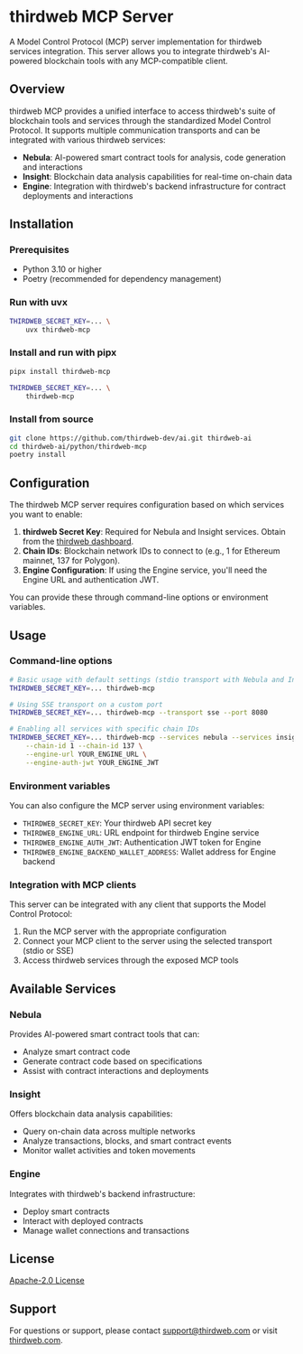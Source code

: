 # thirdweb MCP Server

A Model Control Protocol (MCP) server implementation for thirdweb services integration. This server allows you to integrate thirdweb's AI-powered blockchain tools with any MCP-compatible client.

## Overview

thirdweb MCP provides a unified interface to access thirdweb's suite of blockchain tools and services through the standardized Model Control Protocol. It supports multiple communication transports and can be integrated with various thirdweb services:

- **Nebula**: AI-powered smart contract tools for analysis, code generation and interactions
- **Insight**: Blockchain data analysis capabilities for real-time on-chain data
- **Engine**: Integration with thirdweb's backend infrastructure for contract deployments and interactions

## Installation

### Prerequisites

- Python 3.10 or higher
- Poetry (recommended for dependency management)

### Run with uvx
```bash
THIRDWEB_SECRET_KEY=... \
    uvx thirdweb-mcp
```

### Install and run with pipx

```bash
pipx install thirdweb-mcp

THIRDWEB_SECRET_KEY=... \
    thirdweb-mcp
```

### Install from source

```bash
git clone https://github.com/thirdweb-dev/ai.git thirdweb-ai
cd thirdweb-ai/python/thirdweb-mcp
poetry install
```

## Configuration

The thirdweb MCP server requires configuration based on which services you want to enable:

1. **thirdweb Secret Key**: Required for Nebula and Insight services. Obtain from the [thirdweb dashboard](https://thirdweb.com/dashboard).
2. **Chain IDs**: Blockchain network IDs to connect to (e.g., 1 for Ethereum mainnet, 137 for Polygon).
3. **Engine Configuration**: If using the Engine service, you'll need the Engine URL and authentication JWT.

You can provide these through command-line options or environment variables.

## Usage

### Command-line options

```bash
# Basic usage with default settings (stdio transport with Nebula and Insight)
THIRDWEB_SECRET_KEY=... thirdweb-mcp 

# Using SSE transport on a custom port
THIRDWEB_SECRET_KEY=... thirdweb-mcp --transport sse --port 8080

# Enabling all services with specific chain IDs
THIRDWEB_SECRET_KEY=... thirdweb-mcp --services nebula --services insight --services engine \
    --chain-id 1 --chain-id 137 \
    --engine-url YOUR_ENGINE_URL \
    --engine-auth-jwt YOUR_ENGINE_JWT
```

### Environment variables

You can also configure the MCP server using environment variables:

- `THIRDWEB_SECRET_KEY`: Your thirdweb API secret key
- `THIRDWEB_ENGINE_URL`: URL endpoint for thirdweb Engine service
- `THIRDWEB_ENGINE_AUTH_JWT`: Authentication JWT token for Engine
- `THIRDWEB_ENGINE_BACKEND_WALLET_ADDRESS`: Wallet address for Engine backend

### Integration with MCP clients

This server can be integrated with any client that supports the Model Control Protocol:

1. Run the MCP server with the appropriate configuration
2. Connect your MCP client to the server using the selected transport (stdio or SSE)
3. Access thirdweb services through the exposed MCP tools

## Available Services

### Nebula

Provides AI-powered smart contract tools that can:
- Analyze smart contract code
- Generate contract code based on specifications
- Assist with contract interactions and deployments

### Insight

Offers blockchain data analysis capabilities:
- Query on-chain data across multiple networks
- Analyze transactions, blocks, and smart contract events
- Monitor wallet activities and token movements

### Engine

Integrates with thirdweb's backend infrastructure:
- Deploy smart contracts
- Interact with deployed contracts
- Manage wallet connections and transactions

## License

[Apache-2.0 License](LICENSE)

## Support

For questions or support, please contact [support@thirdweb.com](mailto:support@thirdweb.com) or visit [thirdweb.com](https://thirdweb.com).
